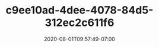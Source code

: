 ---
title: c9ee10ad-4dee-4078-84d5-312ec2c611f6
date: 2020-08-01T09:57:49-07:00
draft: false
location: Montana
img_url: https://d17enza3bfujl8.cloudfront.net/c9ee10ad-4dee-4078-84d5-312ec2c611f6.jpg
original_fn: ""
tags:
- Montana
- on-the-road
- b&w

---